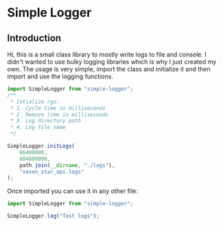# Simple Logger

## Introduction

Hi, this is a small class library to mostly write logs to file and console. I didn't wanted to use bulky logging libraries which is why I just created my own. The usage is very simple, import the class and initialize it and then import and use the logging functions.

```ts
import SimpleLogger from "simple-logger";
/**
 * Intialize rgs:
 * 1. Cycle time in milliseconds
 * 2. Remove time in milliseconds
 * 3. Log directory path
 * 4. Log file name
 */

SimpleLogger.initLogs(
	86400000,
	604800000,
	path.join(__dirname, "./logs"),
	"seven_star_api.logs"
);
```

Once imported you can use it in any other file:

```ts
import SimpleLogger from "simple-logger";

SimpleLogger.log("Test logs");
```
